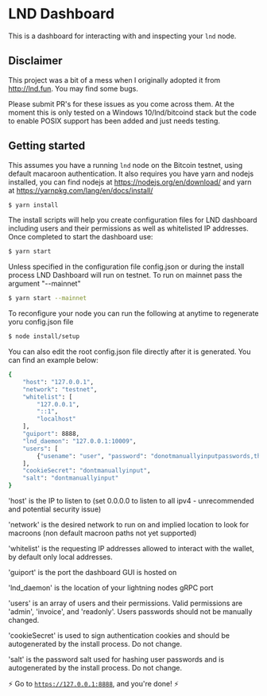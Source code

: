 ﻿# LND Dashboard

This is a dashboard for interacting with and inspecting your `lnd` node.

## Disclaimer

This project was a bit of a mess when I originally adopted it from http://lnd.fun. You may find some bugs.

Please submit PR's for these issues as you come across them. At the moment this is only tested on a Windows 10/lnd/bitcoind stack but the code to enable POSIX support has been added and just needs testing.

## Getting started

This assumes you have a running `lnd` node on the Bitcoin testnet, using default macaroon authentication. It also requires you have yarn and nodejs installed, you can find nodejs at https://nodejs.org/en/download/ and yarn at https://yarnpkg.com/lang/en/docs/install/

```bash
$ yarn install
```

The install scripts will help you create configuration files for LND dashboard including users and their permissions as well as whitelisted IP addresses. Once completed to start the dashboard use:

```bash
$ yarn start
```

Unless specified in the configuration file config.json or during the install process LND Dashboard will run on testnet. To run on mainnet pass the argument "--mainnet"

```bash
$ yarn start --mainnet
```
To reconfigure your node you can run the following at anytime to regenerate yoru config.json file

```bash
$ node install/setup
```

You can also edit the root config.json file directly after it is generated. You can find an example below:

```bash
{
	"host": "127.0.0.1",
	"network": "testnet",
	"whitelist": [
		"127.0.0.1",
		"::1",
		"localhost"
	],
	"guiport": 8888,
	"lnd_daemon": "127.0.0.1:10009",
	"users": [
		{"usename": "user", "password": "donotmanuallyinputpasswords,theyarehashes", "permission":"admin"}
    ],
    "cookieSecret": "dontmanuallyinput",
    "salt": "dontmanuallyinput"
}
```

'host' is the IP to listen to (set 0.0.0.0 to listen to all ipv4 - unrecommended and potential security issue)

'network' is the desired network to run on and implied location to look for macroons (non default macroon paths not yet supported)

'whitelist' is the requesting IP addresses allowed to interact with the wallet, by default only local addresses.

'guiport' is the port the dashboard GUI is hosted on

'lnd_daemon' is the location of your lightning nodes gRPC port

'users' is an array of users and their permissions. Valid permissions are 'admin', 'invoice', and 'readonly'. Users passwords should not be manually changed.

'cookieSecret' is used to sign authentication cookies and should be autogenerated by the install process. Do not change.

'salt' is the password salt used for hashing user passwords and is autogenerated by the install process. Do not change.


:zap: Go to [`https://127.0.0.1:8888`](https://127.0.0.1:8888), and you're done! :zap: